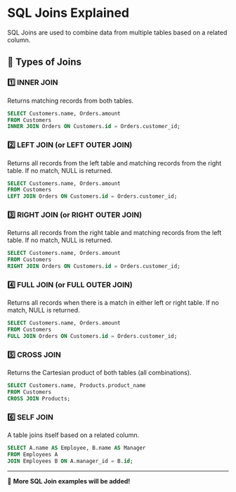 # SQL Joins Explained

SQL Joins are used to combine data from multiple tables based on a related column.

## 📌 Types of Joins

### 1️⃣ INNER JOIN
Returns matching records from both tables.
```sql
SELECT Customers.name, Orders.amount
FROM Customers
INNER JOIN Orders ON Customers.id = Orders.customer_id;
```

### 2️⃣ LEFT JOIN (or LEFT OUTER JOIN)
Returns all records from the left table and matching records from the right table. If no match, NULL is returned.
```sql
SELECT Customers.name, Orders.amount
FROM Customers
LEFT JOIN Orders ON Customers.id = Orders.customer_id;
```

### 3️⃣ RIGHT JOIN (or RIGHT OUTER JOIN)
Returns all records from the right table and matching records from the left table. If no match, NULL is returned.
```sql
SELECT Customers.name, Orders.amount
FROM Customers
RIGHT JOIN Orders ON Customers.id = Orders.customer_id;
```

### 4️⃣ FULL JOIN (or FULL OUTER JOIN)
Returns all records when there is a match in either left or right table. If no match, NULL is returned.
```sql
SELECT Customers.name, Orders.amount
FROM Customers
FULL JOIN Orders ON Customers.id = Orders.customer_id;
```

### 5️⃣ CROSS JOIN
Returns the Cartesian product of both tables (all combinations).
```sql
SELECT Customers.name, Products.product_name
FROM Customers
CROSS JOIN Products;
```

### 6️⃣ SELF JOIN
A table joins itself based on a related column.
```sql
SELECT A.name AS Employee, B.name AS Manager
FROM Employees A
JOIN Employees B ON A.manager_id = B.id;
```

---

🚀 **More SQL Join examples will be added!**

